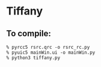 # Tiffany
  
## To compile:
```
% pyrcc5 rsrc.qrc -o rsrc_rc.py
% pyuic5 mainWin.ui -o mainWin.py
% python3 tiffany.py
```
